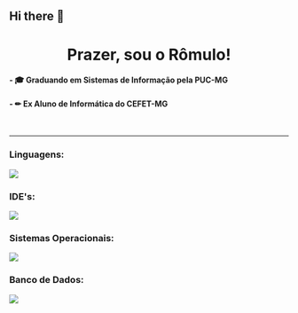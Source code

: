 ## Hi there 👋
<h1 align="center"> Prazer, sou o Rômulo!</h1>
<h4 align="left"> - 🎓 Graduando em Sistemas de Informação pela PUC-MG </h3>
<h4 align="left"> - ✏ Ex Aluno de Informática do CEFET-MG </h3>


<br>

---
<h3 align="left">Linguagens:</h3>
<a href="https://skillicons.dev">
    <img src="https://skillicons.dev/icons?i=c,cpp,java,python,php,html,css" />
  </a>

<h3 align="left">IDE's:</h3>
<a href="https://skillicons.dev">
    <img src="https://skillicons.dev/icons?i=vscode,eclipse"/> 
</a>

<h3 align="left">Sistemas Operacionais:</h3>
<a href="https://skillicons.dev">
    <img src="https://skillicons.dev/icons?i=windows,ubuntu,linux,kali" />
  </a>

<h3 align="left">Banco de Dados:</h3>
<a href="https://skillicons.dev">
    <img src="https://skillicons.dev/icons?i=mysql" />
  </a>

<!--
**ruggieroromulo/ruggieroromulo** is a ✨ _special_ ✨ repository because its `README.md` (this file) appears on your GitHub profile.

